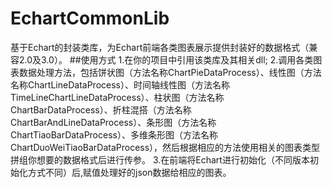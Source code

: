 # EchartCommonLib
基于Echart的封装类库，为Echart前端各类图表展示提供封装好的数据格式（兼容2.0及3.0）。
##使用方式 
1.在你的项目中引用该类库及其相关dll; 
2.调用各类图表数据处理方法，包括饼状图（方法名称ChartPieDataProcess）、线性图（方法名称ChartLineDataProcess）、时间轴线性图（方法名称       TimeLineChartLineDataProcess）、柱状图（方法名称ChartBarDataProcess）、折柱混搭（方法名称ChartBarAndLineDataProcess）、条形图（方法名称ChartTiaoBarDataProcess）、多维条形图（方法名称ChartDuoWeiTiaoBarDataProcess），然后根据相应的方法使用相关的图表类型拼组你想要的数据格式后进行传参。 
3.在前端将Echart进行初始化（不同版本初始化方式不同）后,赋值处理好的json数据给相应的图表。
